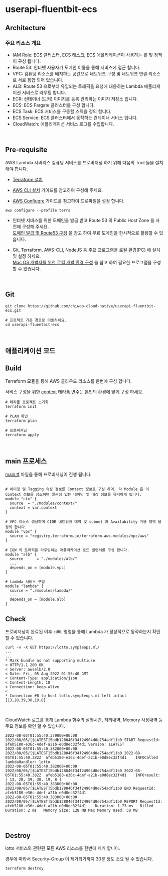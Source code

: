 # userapi-fluentbit-ecs


## Architecture
 
### 주요 리소스 개요
- IAM Role: ECS 클러스터, ECS 태스크, ECS 애플리케이션이 사용하는 롤 및 정책이 구성 됩니다.
- Route 53: 인터넷 사용자가 도메인 이름을 통해 서비스에 접근 합니다.
- VPC: 컴퓨팅 리소스를 배치하는 공간으로 네트워크 구성 및 네트워크 연결 리소스로 서로 통합 되어 있습니다.
- ALB: Route 53 으로부터 유입되는 트래픽을 요청에 대응하는 Lambda 애플리케이션 서비스로 라우팅 합니다.
- ECR: 컨테이너 (도커) 이미지를 등록 관리하는 이미지 저장소 입니다.
- ECS: ECS Fargate 클러스터를 구성 합니다.
- ECS Task: ECS 서비스를 구동할 스펙을 정의 합니다.
- ECS Service: ECS 클러스터에서 동작하는 컨테이너 서비스 입니다. 
- CloudWatch: 애플리케이션 서비스 로그를 수집합니다.


<br>

## Pre-requisite

AWS Lambda 서버리스 컴퓨팅 서비스를 프로비저닝 하기 위해 다음의 Tool 들을 설치 해야 합니다.

- [Terraform 설치](https://learn.hashicorp.com/tutorials/terraform/install-cli)

- [AWS CLI 설치](https://docs.aws.amazon.com/ko_kr/cli/latest/userguide/install-cliv2.html) 가이드를 참고하여 구성해 주세요.

- [AWS Confiugre](https://docs.aws.amazon.com/cli/latest/userguide/cli-configure-quickstart.html) 가이드를 참고하여 프로파일을 설정 합니다.  
```
aws configure --profile terra
```

- 인터넷 서비스를 위한 도메인을 발급 받고 Route 53 의 Public Host Zone 을 사전에 구성해 주세요.  
  [도메인 발급 및 Route53 구성](https://symplesims.github.io/devops/route53/acm/hosting/2022/01/11/aws-route53.html) 을 참고 하여 무료 도메인을 한시적으로 활용할 수 있습니다.

- Git, Terraform, AWS-CLI, NodeJS 등 주요 프로그램을 로컬 환경(PC) 에 설치 및 설정 하세요.  
  [Mac OS 개발자를 위한 로컬 개발 환경 구성](https://symplesims.github.io/development/setup/macos/2021/12/02/setup-development-environment-on-macos.html) 을 참고 하여 필요한 프로그램을 구성할 수 있습니다.

<br>

## Git
```
git clone https://github.com/chiwoo-cloud-native/userapi-fluentbit-ecs.git

# 프로젝트 기준 경로로 이동하세요.
cd userapi-fluentbit-ecs
```

<br>

## 애플리케이션 코드
 

## Build
Terraform 모듈을 통해 AWS 클라우드 리소스를 한번에 구성 합니다.

서비스 구성을 위한 [context](./terraform.tfvars) 테라폼 변수는 본인의 환경에 맞게 구성 하세요.

```
# 테라폼 프로젝트 초기화
terraform init

# PLAN 확인 
terraform plan

# 프로비저닝
terraform apply 
```

<br>


## main 프로세스 

[main.tf](./main.tf) 파일을 통해 프로비저닝이 진행 됩니다. 

```hcl

# 네이밍 및 Tagging 속성 정보를 Context 정보로 구성 하며, 각 Module 은 이 Context 정보를 참조하여 일관성 있는 네이밍 및 태깅 정보를 유지하게 됩니다.  
module "ctx" {
  source  = "./modules/context/"
  context = var.context
}

# VPC 리소스 생성하며 CIDR 네트워크 대역 및 subnet 과 Availability 가용 영역 을 정의 합니다.  
module "vpc" {
  source = "registry.terraform.io/terraform-aws-modules/vpc/aws"
}

# IGW 의 트래픽을 라우팅하는 애플리케이션 로드 밸런서를 구성 합니다. 
module "alb" {
  source      = "./modules/alb/"
  ...
  depends_on = [module.vpc]
}

# Lambda 서비스 구성
module "lambda" {
  source = "./modules/lambda/"
  ...
  depends_on = [module.alb]
}

```


## Check
프로비저닝이 완료된 이후 `cURL` 명령을 통해 Lambda 가 정상적으로 동작하는지 확인 할 수 있습니다.

```
curl -v -X GET https://lotto.sympleops.ml/ 
...
...
* Mark bundle as not supporting multiuse
< HTTP/1.1 200 OK
< Server: awselb/2.0
< Date: Fri, 05 Aug 2022 01:55:40 GMT
< Content-Type: application/json
< Content-Length: 18
< Connection: keep-alive
< 
* Connection #0 to host lotto.sympleops.ml left intact
[13,28,39,38,19,8]  
```

<br>

CloudWatch 로그를 통해 Lambda 함수의 실행시간, 처리내역, Memory 사용내역 등 주요 정보를 확인 할 수 있습니다.
```
2022-08-05T01:55:40.379000+00:00 2022/08/05/[$LATEST]5bdb128046f34f24904d0e754adf11b0 START RequestId: afeb5180-e36c-4def-a21b-e0d8ec32f4d1 Version: $LATEST
2022-08-05T01:55:40.382000+00:00 2022/08/05/[$LATEST]5bdb128046f34f24904d0e754adf11b0 2022-08-05T01:55:40.382Z	afeb5180-e36c-4def-a21b-e0d8ec32f4d1	INFOCalled lambdaHandler: lotto
2022-08-05T01:55:40.382000+00:00 2022/08/05/[$LATEST]5bdb128046f34f24904d0e754adf11b0 2022-08-05T01:55:40.382Z	afeb5180-e36c-4def-a21b-e0d8ec32f4d1	INFOresult: [ 13, 28, 39, 38, 19, 8 ]
2022-08-05T01:55:40.383000+00:00 2022/08/05/[$LATEST]5bdb128046f34f24904d0e754adf11b0 END RequestId: afeb5180-e36c-4def-a21b-e0d8ec32f4d1
2022-08-05T01:55:40.383000+00:00 2022/08/05/[$LATEST]5bdb128046f34f24904d0e754adf11b0 REPORT RequestId: afeb5180-e36c-4def-a21b-e0d8ec32f4d1	Duration: 1.73 ms	Billed Duration: 2 ms	Memory Size: 128 MB	Max Memory Used: 58 MB
```


<br>


## Destroy

lotto 서비스와 관련된 모든 AWS 리소스를 한번에 제거 합니다.

경우에 따라서 Security-Group 이 제거되기까지 30분 정도 소요 될 수 있습니다.

```
terraform destroy
```
